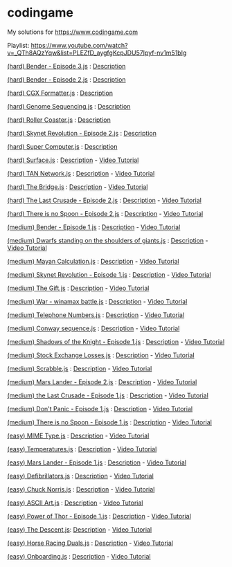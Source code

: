# codingame
My solutions for https://www.codingame.com

Playlist: https://www.youtube.com/watch?v=_QTh8AQzYqw&list=PLEZfD_aygfgKcpJDU57Ipyf-nv1m51bIg

[(hard) Bender - Episode 3.js]((hard)%20Bender%20-%20Episode%203.js) : [Description](https://www.codingame.com/training/hard/bender-episode-3)

[(hard) Bender - Episode 2.js]((hard)%20Bender%20-%20Episode%202.js) : [Description](https://www.codingame.com/training/hard/bender-episode-2)

[(hard) CGX Formatter.js]((hard)%20CGX%20Formatter.js) : [Description](https://www.codingame.com/training/hard/cgx-formatter)

[(hard) Genome Sequencing.js]((hard)%20Genome%20Sequencing.js) : [Description](https://www.codingame.com/training/hard/genome-sequencing)

[(hard) Roller Coaster.js]((hard)%20Roller%20Coaster.js) : [Description](https://www.codingame.com/training/hard/roller-coaster)

[(hard) Skynet Revolution - Episode 2.js]((hard)%20Skynet%20Revolution%20-%20Episode%202.js) : [Description](https://www.codingame.com/training/hard/skynet-revolution-episode-2)

[(hard) Super Computer.js]((hard)%20Super%20Computer.js) : [Description](https://www.codingame.com/training/hard/super-computer)

[(hard) Surface.js]((hard)%20Surface.js) : [Description](https://www.codingame.com/training/hard/surface) - [Video Tutorial](https://www.youtube.com/watch?v=aRJixzy_BFM)

[(hard) TAN Network.js]((hard)%20TAN%20Network.js) : [Description](https://www.codingame.com/training/hard/tan-network) - [Video Tutorial](https://www.youtube.com/watch?v=xmJUXmYW1E8)

[(hard) The Bridge.js]((hard)%20The%20Bridge.js) : [Description](https://www.codingame.com/training/hard/the-bridge-episode-2) - [Video Tutorial](https://www.youtube.com/watch?v=-jqXjzULPRY)

[(hard) The Last Crusade - Episode 2.js]((hard)%20The%20Last%20Crusade%20-%20Episode%202.js) : [Description](https://www.codingame.com/training/hard/the-last-crusade-episode-2) - [Video Tutorial](https://www.youtube.com/watch?v=Yn8SwnFAAlE)

[(hard) There is no Spoon - Episode 2.js]((hard)%20There%20is%20no%20Spoon%20-%20Episode%202.js) : [Description](https://www.codingame.com/training/hard/there-is-no-spoon-episode-2) - [Video Tutorial](https://www.youtube.com/watch?v=sejZ7gBfAbA)

[(medium) Bender - Episode 1.js]((medium)%20Bender%20-%20Episode%201.js) : [Description](https://www.codingame.com/training/medium/bender-episode-1) - [Video Tutorial](https://www.youtube.com/watch?v=1zyu7h00wiU)

[(medium) Dwarfs standing on the shoulders of giants.js]((medium)%20Dwarfs%20standing%20on%20the%20shoulders%20of%20giants.js) : [Description](https://www.codingame.com/training/medium/dwarfs-standing-on-the-shoulders-of-giants) - [Video Tutorial](https://www.youtube.com/watch?v=wcRTAWMD--Y)

[(medium) Mayan Calculation.js]((medium)%20Mayan%20Calculation.js) : [Description](https://www.codingame.com/training/medium/mayan-calculation) - [Video Tutorial](https://www.youtube.com/watch?v=qfCf2kGzSig)

[(medium) Skynet Revolution - Episode 1.js]((medium)%20Skynet%20Revolution%20-%20Episode%201.js) : [Description](https://www.codingame.com/training/medium/skynet-revolution-episode-1/) - [Video Tutorial](https://www.youtube.com/watch?v=CWit4Ne8-3w)

[(medium) The Gift.js]((medium)%20The%20Gift.js) : [Description](https://www.codingame.com/training/medium/the-gift) - [Video Tutorial](https://www.youtube.com/watch?v=PZAt5xLpdlY)

[(medium) War - winamax battle.js]((medium)%20War%20-%20winamax%20battle.js) : [Description](https://www.codingame.com/training/medium/winamax-battle) - [Video Tutorial](https://www.youtube.com/watch?v=5AXQVqJeQzc)

[(medium) Telephone Numbers.js]((medium)%20Telephone%20Numbers.js) : [Description](https://www.codingame.com/training/medium/telephone-numbers) - [Video Tutorial](https://www.youtube.com/watch?v=6mpe71VBDww)

[(medium) Conway sequence.js]((medium)%20%20Conway%20sequence.js) : [Description](https://www.codingame.com/training/medium/conway-sequence) - [Video Tutorial](https://www.youtube.com/watch?v=smz22PMPL5k)

[(medium) Shadows of the Knight - Episode 1.js]((medium)%20Shadows%20of%20the%20Knight%20-%20Episode%201.js) : [Description](https://www.codingame.com/training/medium/shadows-of-the-knight-episode-1) - [Video Tutorial](https://www.youtube.com/watch?v=LzUKpADnmNM)

[(medium) Stock Exchange Losses.js]((medium)%20Stock%20Exchange%20Losses.js) : [Description](https://www.codingame.com/training/medium/stock-exchange-losses) - [Video Tutorial](https://www.youtube.com/watch?v=X_1lOzjbs7M)

[(medium) Scrabble.js]((medium)%20Scrabble.js) : [Description](https://www.codingame.com/training/medium/scrabble) - [Video Tutorial](https://www.youtube.com/watch?v=bf3xMnwWsZ4)

[(medium) Mars Lander - Episode 2.js]((medium)%20Mars%20Lander%20-%20Episode%202.js) : [Description](https://www.codingame.com/training/medium/mars-lander-episode-2) - [Video Tutorial](https://www.youtube.com/watch?v=CrXu7JfDZlI)

[(medium) the Last Crusade - Episode 1.js]((medium)%20the%20Last%20Crusade%20-%20Episode%201.js) : [Description](https://www.codingame.com/training/medium/the-last-crusade-episode-1) - [Video Tutorial](https://www.youtube.com/watch?v=aL94NkjT9Ac)

[(medium) Don't Panic - Episode 1.js]((medium)%20Don't%20Panic%20-%20Episode%201.js) : [Description](https://www.codingame.com/training/medium/don't-panic-episode-1) - [Video Tutorial](https://www.youtube.com/watch?v=E083Fedoujw)

[(medium) There is no Spoon - Episode 1.js]((medium)%20There%20is%20no%20Spoon%20-%20Episode%201.js) : [Description](https://www.codingame.com/training/medium/there-is-no-spoon-episode-1) - [Video Tutorial](https://www.youtube.com/watch?v=mufE3ngQBhI)

[(easy) MIME Type.js]((easy)%20MIME%20Type.js) : [Description](https://www.codingame.com/training/easy/mime-type) - [Video Tutorial](https://www.youtube.com/watch?v=k2GjkoLudTU)

[(easy) Temperatures.js]((easy)%20Temperatures.js) : [Description](https://www.codingame.com/training/easy/temperatures) - [Video Tutorial](https://www.youtube.com/watch?v=h7Zmnys3TGs)

[(easy) Mars Lander - Episode 1.js]((easy)%20Mars%20Lander%20-%20Episode%201.js) : [Description](https://www.codingame.com/training/easy/mars-lander-episode-1) - [Video Tutorial](https://www.youtube.com/watch?v=frcIiJsN1mM)

[(easy) Defibrillators.js]((easy)%20Defibrillators.js) : [Description](https://www.codingame.com/training/easy/defibrillators) - [Video Tutorial](https://www.youtube.com/watch?v=YV2m6kuv1bY)

[(easy) Chuck Norris.js]((easy)%20Chuck%20Norris.js) : [Description](https://www.codingame.com/training/easy/chuck-norris) - [Video Tutorial](https://www.youtube.com/watch?v=F0VBD1NyGLQ)

[(easy) ASCII Art.js]((easy)%20ASCII%20Art.js) : [Description](https://www.codingame.com/training/easy/ascii-art) - [Video Tutorial](https://www.youtube.com/watch?v=WOeGHSG4Gsw)

[(easy) Power of Thor - Episode 1.js]((easy)%20Power%20of%20Thor%20-%20Episode%201.js) : [Description](https://www.codingame.com/training/easy/power-of-thor-episode-1) - [Video Tutorial](https://www.youtube.com/watch?v=VbV-qi7wudc)

[(easy) The Descent.js]((easy)%20The%20Descent.js): [Description](https://www.codingame.com/training/easy/the-descent) - [Video Tutorial](https://www.youtube.com/watch?v=bnbA9S0ZzGA)

[(easy) Horse Racing Duals.js]((easy)%20Horse%20Racing%20Duals.js) : [Description](https://www.codingame.com/training/easy/horse-racing-duals) - [Video Tutorial](https://www.youtube.com/watch?v=V6zqHdwTYc8)

[(easy) Onboarding.js]((easy)%20Onboarding.js) : [Description](https://www.codingame.com/training/easy/onboarding) - [Video Tutorial](https://www.youtube.com/watch?v=_QTh8AQzYqw)
